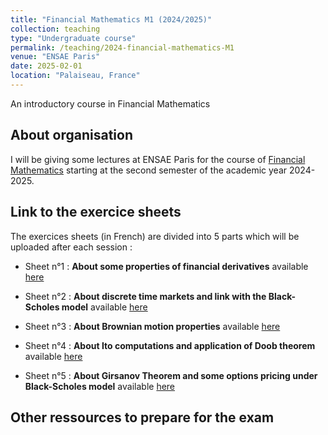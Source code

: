 ```yaml
---
title: "Financial Mathematics M1 (2024/2025)"
collection: teaching
type: "Undergraduate course"
permalink: /teaching/2024-financial-mathematics-M1
venue: "ENSAE Paris"
date: 2025-02-01
location: "Palaiseau, France"
---
```


An introductory course in Financial Mathematics

## About organisation

I will be giving some lectures at ENSAE Paris for the course of [Financial Mathematics](https://www.ensae.fr/courses/124) starting at the second semester of the academic year 2024-2025.  

## Link to the exercice sheets 

The exercices sheets (in French) are divided into 5 parts which will be uploaded after each session :

- Sheet n°1 : **About some properties of financial derivatives** available [here](https://samymekk.github.io/files/Financial-Mathematics-TD/TD1-2.pdf)
  
- Sheet n°2 : **About discrete time markets and link with the Black-Scholes model** available [here](https://samymekk.github.io/files/Financial-Mathematics-TD/TD3-1.pdf)
- Sheet n°3 : **About Brownian motion properties** available [here](https://samymekk.github.io/files/Financial-Mathematics-TD/TD4-2.pdf)
- Sheet n°4 : **About Ito computations and application of Doob theorem** available [here](https://samymekk.github.io/files/Financial-Mathematics-TD/TD5-2.pdf)
- Sheet n°5 : **About Girsanov Theorem and some options pricing under Black-Scholes model** available [here](https://samymekk.github.io/files\Financial-Mathematics-TD\TD6-2.pdf)
  


## Other ressources to prepare for the exam

